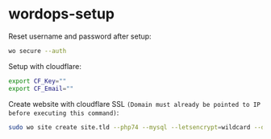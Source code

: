 # wordops-setup

Reset username and password after setup:

```sh
wo secure --auth
```

Setup with cloudflare:

```sh
export CF_Key=""
export CF_Email=""
```

Create website with cloudflare SSL `(Domain must already be pointed to IP before executing this command)`:

```sh
sudo wo site create site.tld --php74 --mysql --letsencrypt=wildcard --dns=dns_cf
```
